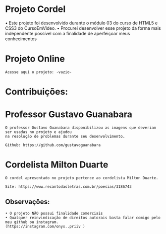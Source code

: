 # Projeto Cordel
• Este projeto foi desenvolvido durante o módulo 03 do curso de HTML5 e CSS3 do CursoEmVideo.
• Procurei desenvolver esse projeto da forma mais independente possível com a finalidade de aperfeiçoar meus conhecimentos

# Projeto Online
    Acesse aqui o projeto: -vazio-


# Contribuições:
# Professor Gustavo Guanabara
    O professor Gustavo Guanabara disponibilizou as imagens que deveriam ser usadas no projeto e ajudou 
    na resolução de problemas durante seu desenvolvimento.
    
    Github: https://github.com/gustavoguanabara

# Cordelista Milton Duarte
    O cordel apresentado no projeto pertence ao cordelista Milton Duarte.

    Site: https://www.recantodasletras.com.br/poesias/3186743

## Observações:
    • O projeto NÃO possui finalidade comerciais
    • Qualquer reinvindicação de direitos autorais basta falar comigo pelo meu github ou instagram.
    (https://instagram.com/onyx..priiv )